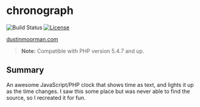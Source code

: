 chronograph
===========
![Build Status](https://api.travis-ci.org/dustinmoorman/chronograph.png) [![License](https://img.shields.io/badge/license-MIT-blue.svg)](https://raw.githubusercontent.com/dustinmoorman/chronograph/master/LICENSE)

[dustinmoorman.com](http://www.dustinmoorman.com/)
> **Note:** Compatible with PHP version 5.4.7 and up.

## Summary

An awesome JavaScript/PHP clock that shows time as text,
and lights it up as the time changes. I saw this some place
but was never able to find the source, so I recreated it for
fun.
